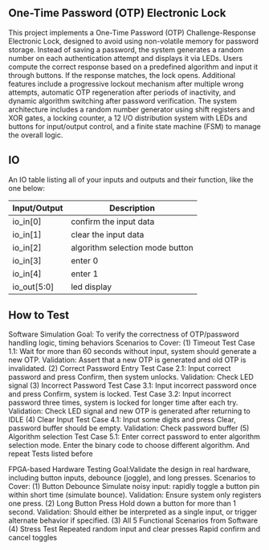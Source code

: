 ## One-Time Password (OTP) Electronic Lock
This project implements a One-Time Password (OTP) Challenge-Response Electronic Lock, designed to avoid using non-volatile memory for password storage. Instead of saving a password, the system generates a random number on each authentication attempt and displays it via LEDs. Users compute the correct response based on a predefined algorithm and input it through buttons. If the response matches, the lock opens. Additional features include a progressive lockout mechanism after multiple wrong attempts, automatic OTP regeneration after periods of inactivity, and dynamic algorithm switching after password verification. The system architecture includes a random number generator using shift registers and XOR gates, a locking counter, a 12 I/O distribution system with LEDs and buttons for input/output control, and a finite state machine (FSM) to manage the overall logic.

## IO

An IO table listing all of your inputs and outputs and their function, like the one below:

| Input/Output	| Description|																
|-------------|--------------------------------------------------|
| io_in[0]    | confirm the input data |
| io_in[1] | clear the input data                                           |
| io_in[2] | algorithm selection mode button                                      |
| io_in[3] | enter 0                                    |
| io_in[4] | enter 1                                     |
| io_out[5:0]   | led display                              |
## How to Test

Software Simulation
Goal: To verify the correctness of OTP/password handling logic, timing behaviors
Scenarios to Cover:
(1) Timeout
Test Case 1.1: Wait for more than 60 seconds without input, system should generate a new OTP.
Validation: Assert that a new OTP is generated and old OTP is invalidated.
(2) Correct Password Entry
Test Case 2.1: Input correct password and press Confirm, then system unlocks.
Validation: Check LED signal
(3) Incorrect Password
Test Case 3.1: Input incorrect password once and press Confirm, system is locked.
Test Case 3.2: Input incorrect password three times, system is locked for longer time after each try.
Validation: Check LED signal and new OTP is generated after returning to IDLE
(4) Clear Input
Test Case 4.1: Input some digits and  press Clear, password buffer should be empty.
Validation: Check password buffer
(5) Algorithm selection
Test Case 5.1: Enter correct password to enter algorithm selection mode. Enter the binary code to choose different algorithm. And repeat Tests listed before

FPGA-based Hardware Testing
Goal:Validate the design in real hardware, including button inputs, debounce (joggle), and long presses.
Scenarios to Cover:
(1) Button Debounce
Simulate noisy input: rapidly toggle a button pin within short time (simulate bounce).
Validation: Ensure system only registers one press.
(2) Long Button Press
Hold down a button for more than 1 second.
Validation: Should either be interpreted as a single input, or trigger alternate behavior if specified.
(3) All 5 Functional Scenarios from Software
(4) Stress Test
Repeated random input and clear presses
Rapid confirm and cancel toggles

